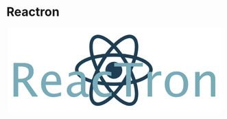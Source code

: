 # Reactron
<p align="center">
  <img align="center" src="./assets/logo.png" alt="Reactron Logo">
</p>


